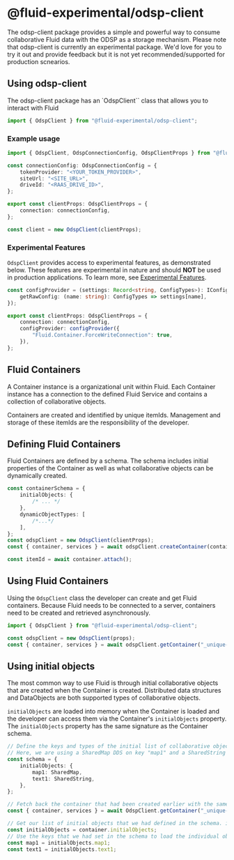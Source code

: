 # @fluid-experimental/odsp-client

The odsp-client package provides a simple and powerful way to consume collaborative Fluid data with the ODSP as a storage mechanism. Please note that odsp-client is currently an experimental package. We'd love for you to try it out and provide feedback but it is not yet recommended/supported for production scnearios.

## Using odsp-client

The odsp-client package has an `OdspClient`` class that allows you to interact with Fluid

```typescript
import { OdspClient } from "@fluid-experimental/odsp-client";
```

### Example usage

```typescript
import { OdspClient, OdspConnectionConfig, OdspClientProps } from "@fluid-experimental/odsp-client";

const connectionConfig: OdspConnectionConfig = {
	tokenProvider: "<YOUR_TOKEN_PROVIDER>",
	siteUrl: "<SITE_URL>",
	driveId: "<RAAS_DRIVE_ID>",
};

export const clientProps: OdspClientProps = {
	connection: connectionConfig,
};

const client = new OdspClient(clientProps);
```

### Experimental Features

`OdspClient` provides access to experimental features, as demonstrated below. These features are experimental in nature and should **NOT** be used in production applications. To learn more, see [Experimental Features](https://fluidframework.com/docs/build/experimental-features/).

```typescript
const configProvider = (settings: Record<string, ConfigTypes>): IConfigProviderBase => ({
	getRawConfig: (name: string): ConfigTypes => settings[name],
});

export const clientProps: OdspClientProps = {
	connection: connectionConfig,
	configProvider: configProvider({
		"Fluid.Container.ForceWriteConnection": true,
	}),
};
```

## Fluid Containers

A Container instance is a organizational unit within Fluid. Each Container instance has a connection to the defined Fluid Service and contains a collection of collaborative objects.

Containers are created and identified by unique itemIds. Management and storage of these itemIds are the responsibility of the developer.

## Defining Fluid Containers

Fluid Containers are defined by a schema. The schema includes initial properties of the Container as well as what collaborative objects can be dynamically created.

```typescript
const containerSchema = {
	initialObjects: {
		/* ... */
	},
	dynamicObjectTypes: [
		/*...*/
	],
};
const odspClient = new OdspClient(clientProps);
const { container, services } = await odspClient.createContainer(containerSchema);

const itemId = await container.attach();
```

## Using Fluid Containers

Using the `OdspClient` class the developer can create and get Fluid containers. Because Fluid needs to be connected to a server, containers need to be created and retrieved asynchronously.

```typescript
import { OdspClient } from "@fluid-experimental/odsp-client";

const odspClient = new OdspClient(props);
const { container, services } = await odspClient.getContainer("_unique-itemId_", schema);
```

## Using initial objects

The most common way to use Fluid is through initial collaborative objects that are created when the Container is created. Distributed data structures and DataObjects are both supported types of collaborative objects.

`initialObjects` are loaded into memory when the Container is loaded and the developer can access them via the Container's `initialObjects` property. The `initialObjects` property has the same signature as the Container schema.

```typescript
// Define the keys and types of the initial list of collaborative objects.
// Here, we are using a SharedMap DDS on key "map1" and a SharedString on key "text1".
const schema = {
	initialObjects: {
		map1: SharedMap,
		text1: SharedString,
	},
};

// Fetch back the container that had been created earlier with the same itemId and schema
const { container, services } = await OdspClient.getContainer("_unique-itemId_", schema);

// Get our list of initial objects that we had defined in the schema. initialObjects here will have the same signature
const initialObjects = container.initialObjects;
// Use the keys that we had set in the schema to load the individual objects
const map1 = initialObjects.map1;
const text1 = initialObjects.text1;
```
